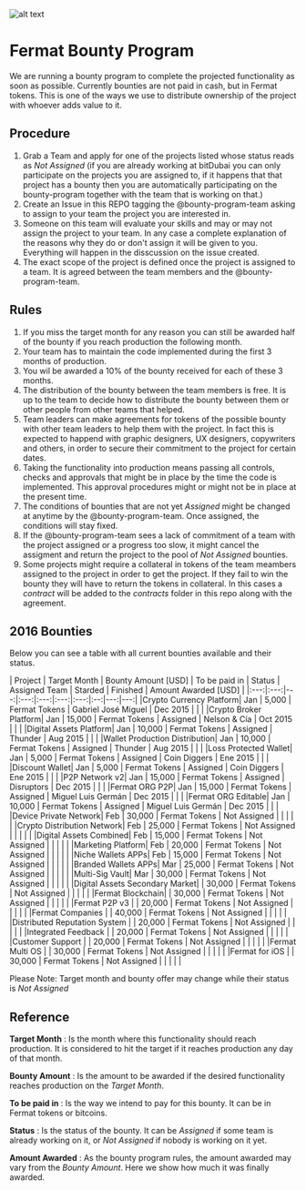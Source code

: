 ![alt text](https://github.com/bitDubai/media-kit/blob/master/MediaKit/Fermat%20Branding/Fermat%20Logotype/Fermat_Logo_3D.png "Fermat Logo")

# Fermat Bounty Program

We are running a bounty program to complete the projected functionality as soon as possible. Currently bounties are not paid in cash, but in Fermat tokens. This is one of the ways we use to distribute ownership of the project with whoever adds value to it. 

## Procedure

1. Grab a Team and apply for one of the projects listed whose status reads as _Not Assigned_ (if you are already working at bitDubai you can only participate on the projects you are assigned to, if it happens that that project has a bounty then you are automatically participating on the bounty-program together with the team that is working on that.)
2. Create an Issue in this REPO tagging the @bounty-program-team asking to assign to your team the project you are interested in.
3. Someone on this team will evaluate your skills and may or may not assign the project to your team. In any case a complete explanation of the reasons why they do or don't assign it will be given to you. Everything will happen in the disscussion on the issue created.
4. The exact scope of the project is defined once the project is assigned to a team. It is agreed between the team members and the @bounty-program-team.

## Rules

1. If you miss the target month for any reason you can still be awarded half of the bounty if you reach production the following month.
2. Your team has to maintain the code implemented during the first 3 months of production. 
3. You wil be awarded a 10% of the bounty received for each of these 3 months.
4. The distribution of the bounty between the team members is free. It is up to the team to decide how to distribute the bounty between them or other people from other teams that helped.
5. Team leaders can make agreements for tokens of the possible bounty with other team leaders to help them with the project. In fact this is expected to happend with graphic designers, UX designers, copywriters and others, in order to secure their commitment to the project for certain dates.
6. Taking the functionality into production means passing all controls, checks and approvals that might be in place by the time the code is implemented. This approval procedures might or might not be in place at the present time.
7. The conditions of bounties that are not yet _Assigned_ might be changed at anytime by the @bounty-program-team. Once assigned, the conditions will stay fixed.
8. If the @bounty-program-team sees a lack of commitment of a team with the project assigned or a progress too slow, it might cancel the assigment and return the project to the pool of _Not Assigned_ bounties.
9. Some projects might require a collateral in tokens of the team meambers assigned to the project in order to get the project. If they fail to win the bounty they will have to return the tokens in collateral. In this cases a _contract_ will be added to the _contracts_ folder in this repo along with the agreement. 


## 2016 Bounties

Below you can see a table with all current bounties available and their status. 

| Project | Target Month | Bounty Amount [USD] | To be paid in | Status | Assigned Team | Starded | Finished | Amount Awarded [USD] |
|:---:|:---:|---:|:---:|:---:|:---:|:---:|:--:|---:|---:|
|Crypto Currency Platform| Jan | 5,000 | Fermat Tokens | Gabriel José Miguel | Dec 2015 | | |
|Crypto Broker Platform| Jan | 15,000 | Fermat Tokens | Assigned | Nelson & Cía | Oct 2015 | | |
|Digital Assets Platform| Jan | 10,000 | Fermat Tokens | Assigned | Thunder | Aug 2015 | | |
|Wallet Production Distribution| Jan | 10,000 | Fermat Tokens | Assigned | Thunder | Aug 2015 | | |
|Loss Protected Wallet| Jan | 5,000 | Fermat Tokens | Assigned | Coin Diggers | Ene 2015 | | |
|Discount Wallet| Jan | 5,000 | Fermat Tokens | Assigned | Coin Diggers | Ene 2015 | | |
|P2P Network v2| Jan | 15,000 | Fermat Tokens | Assigned | Disruptors | Dec 2015 | | |
|Fermat ORG P2P| Jan | 15,000 | Fermat Tokens | Assigned | Miguel Luis Germán | Dec 2015 | | |
|Fermat ORG Editable| Jan | 10,000 | Fermat Tokens | Assigned | Miguel Luis Germán | Dec 2015 | | |
|Device Private Network| Feb | 30,000 | Fermat Tokens | Not Assigned | | | | |
|Crypto Distribution Network| Feb | 25,000 | Fermat Tokens | Not Assigned | | | | |
|Digital Assets Combined| Feb | 15,000 | Fermat Tokens | Not Assigned | | | | |
|Marketing Platform| Feb | 20,000 | Fermat Tokens | Not Assigned | | | | |
|Niche Wallets APPs| Feb | 15,000 | Fermat Tokens | Not Assigned | | | | |
|Branded Wallets APPs| Mar | 25,000 | Fermat Tokens | Not Assigned | | | | |
|Multi-Sig Vault| Mar | 30,000 | Fermat Tokens | Not Assigned | | | | |
|Digital Assets Secondary Market|  | 30,000 | Fermat Tokens | Not Assigned | | | | |
|Fermat Blockchain|  | 30,000 | Fermat Tokens | Not Assigned | | | | |
|Fermat P2P v3 |  | 20,000 | Fermat Tokens | Not Assigned | | | | |
|Fermat Companies |  | 40,000 | Fermat Tokens | Not Assigned | | | | |
|Distributed Reputation System |  | 20,000 | Fermat Tokens | Not Assigned | | | | |
|Integrated Feedback |  | 20,000 | Fermat Tokens | Not Assigned | | | | |
|Customer Support |  | 20,000 | Fermat Tokens | Not Assigned | | | | |
|Fermat Multi OS |  | 30,000 | Fermat Tokens | Not Assigned | | | | |
|Fermat for iOS |  | 30,000 | Fermat Tokens | Not Assigned | | | | |


Please Note: Target month and bounty offer may change while their status is _Not Assigned_

## Reference 

**Target Month** : Is the month where this functionality should reach production. It is considered to hit the target if it reaches production any day of that month.

**Bounty Amount** : Is the amount to be awarded if the desired functionality reaches production on the _Target Month_. 

**To be paid in** : Is the way we intend to pay for this bounty. It can be in Fermat tokens or bitcoins.

**Status** : Is the status of the bounty. It can be _Assigned_ if some team is already working on it, or _Not Assigned_ if nobody is working on it yet.

**Amount Awarded** : As the bounty program rules, the amount awarded may vary from the _Bounty Amount_. Here we show how much it was finally awarded.
